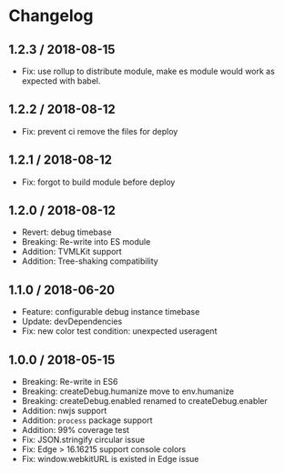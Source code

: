 # Changelog

## 1.2.3 / 2018-08-15

* Fix: use rollup to distribute module, make es module would work as expected with babel.

## 1.2.2 / 2018-08-12

* Fix: prevent ci remove the files for deploy

## 1.2.1 / 2018-08-12

* Fix: forgot to build module before deploy

## 1.2.0 / 2018-08-12

* Revert: debug timebase
* Breaking: Re-write into ES module
* Addition: TVMLKit support
* Addition: Tree-shaking compatibility

## 1.1.0 / 2018-06-20

* Feature: configurable debug instance timebase
* Update: devDependencies
* Fix: new color test condition: unexpected useragent

## 1.0.0 / 2018-05-15

* Breaking: Re-write in ES6
* Breaking: createDebug.humanize move to env.humanize
* Breaking: createDebug.enabled renamed to createDebug.enabler
* Addition: nwjs support
* Addition: `process` package support
* Addition: 99% coverage test
* Fix: JSON.stringify circular issue
* Fix: Edge > 16.16215 support console colors
* Fix: window.webkitURL is existed in Edge issue
